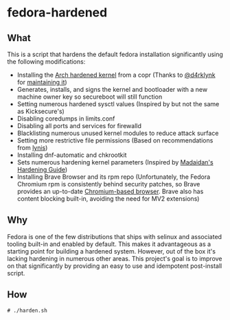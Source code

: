 # fedora-hardened

## What

This is a script that hardens the default fedora installation significantly using the following modifications:

- Installing the [Arch hardened kernel](https://github.com/anthraxx/linux-hardened) from a copr (Thanks to [@d4rklynk](https://github.com/d4rklynk) for [maintaining it](https://github.com/d4rklynk/kernel-hardened))
- Generates, installs, and signs the kernel and bootloader with a new machine owner key so secureboot will still function
- Setting numerous hardened sysctl values (Inspired by but not the same as Kicksecure's)
- Disabling coredumps in limits.conf
- Disabling all ports and services for firewalld
- Blacklisting numerous unused kernel modules to reduce attack surface
- Setting more restrictive file permissions (Based on recommendations from [lynis](https://cisofy.com/lynis/))
- Installing dnf-automatic and chkrootkit
- Sets numerous hardening kernel parameters (Inspired by [Madaidan's Hardening Guide](https://madaidans-insecurities.github.io/guides/linux-hardening.html))
- Installing Brave Browser and its rpm repo (Unfortunately, the Fedora Chromium rpm is consistently behind security patches, so Brave provides an up-to-date [Chromium-based browser](https://madaidans-insecurities.github.io/firefox-chromium.html). Brave also has content blocking built-in, avoiding the need for MV2 extensions)


## Why

Fedora is one of the few distributions that ships with selinux and associated tooling built-in and enabled by default. This makes it advantageous as a starting point for building a hardened system. However, out of the box it's lacking hardening in numerous other areas. This project's goal is to improve on that significantly by providing an easy to use and idempotent post-install script.

## How

```
# ./harden.sh
```

